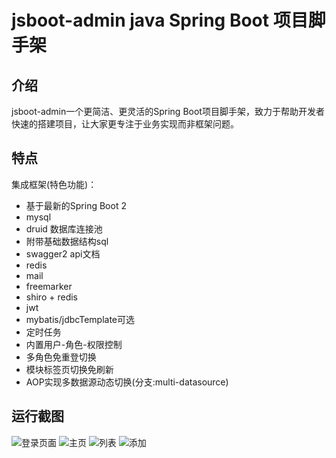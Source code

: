 # jsboot-admin java Spring Boot 项目脚手架

## 介绍

jsboot-admin一个更简洁、更灵活的Spring Boot项目脚手架，致力于帮助开发者快速的搭建项目，让大家更专注于业务实现而非框架问题。

## 特点

集成框架(特色功能)：
- 基于最新的Spring Boot 2
- mysql 
- druid 数据库连接池
- 附带基础数据结构sql
- swagger2 api文档
- redis
- mail
- freemarker
- shiro + redis
- jwt
- mybatis/jdbcTemplate可选
- 定时任务
- 内置用户-角色-权限控制
- 多角色免重登切换
- 模块标签页切换免刷新
- AOP实现多数据源动态切换(分支:multi-datasource)

## 运行截图

![登录页面](http://7vzshu.com1.z0.glb.clouddn.com/jsboot-admin0.png)
![主页](http://7vzshu.com1.z0.glb.clouddn.com/jsboot-admin1.png)
![列表](http://7vzshu.com1.z0.glb.clouddn.com/jsboot-admin2.png)
![添加](http://7vzshu.com1.z0.glb.clouddn.com/jsboot-admin3.png)
